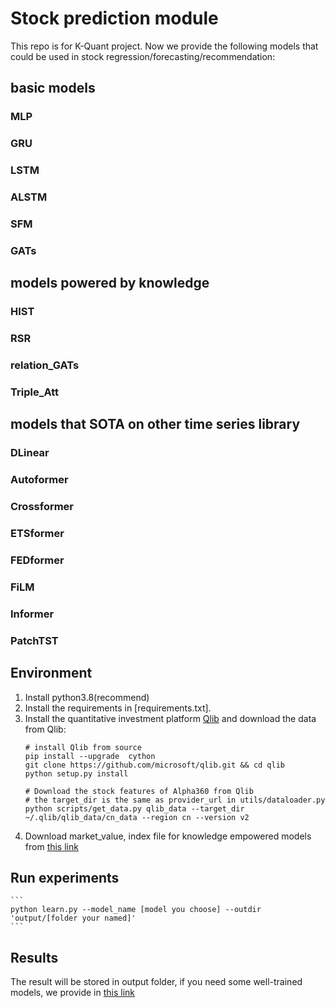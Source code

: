 # Stock prediction module
This repo is for K-Quant project.
Now we provide the following models that could be used in stock regression/forecasting/recommendation:
## basic models
### MLP
### GRU
### LSTM
### ALSTM
### SFM
### GATs
## models powered by knowledge
### HIST
### RSR
### relation_GATs
### Triple_Att
## models that SOTA on other time series library
### DLinear
### Autoformer
### Crossformer
### ETSformer
### FEDformer
### FiLM
### Informer
### PatchTST
## Environment
1. Install python3.8(recommend) 
2. Install the requirements in [requirements.txt].
3. Install the quantitative investment platform [Qlib](https://github.com/microsoft/qlib) and download the data from Qlib:
    ```
    # install Qlib from source
    pip install --upgrade  cython
    git clone https://github.com/microsoft/qlib.git && cd qlib
    python setup.py install

    # Download the stock features of Alpha360 from Qlib
    # the target_dir is the same as provider_url in utils/dataloader.py
    python scripts/get_data.py qlib_data --target_dir ~/.qlib/qlib_data/cn_data --region cn --version v2
    ```
4. Download market_value, index file for knowledge empowered models from [this link](https://drive.google.com/file/d/1KBwZ_lX___bYBIHx9VWRzRgLFb8N3-NK/view?usp=sharing)
## Run experiments
    ```
    python learn.py --model_name [model you choose] --outdir 'output/[folder your named]'
    ```
## Results
The result will be stored in output folder, if you need some well-trained models, we provide in [this link](https://drive.google.com/file/d/1yGHXZDcCgY4AAp_UM_gKXyKo25Atmoft/view?usp=sharing)
